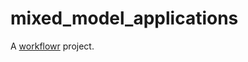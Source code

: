 # mixed_model_applications

A [workflowr][] project.

[workflowr]: https://github.com/jdblischak/workflowr
